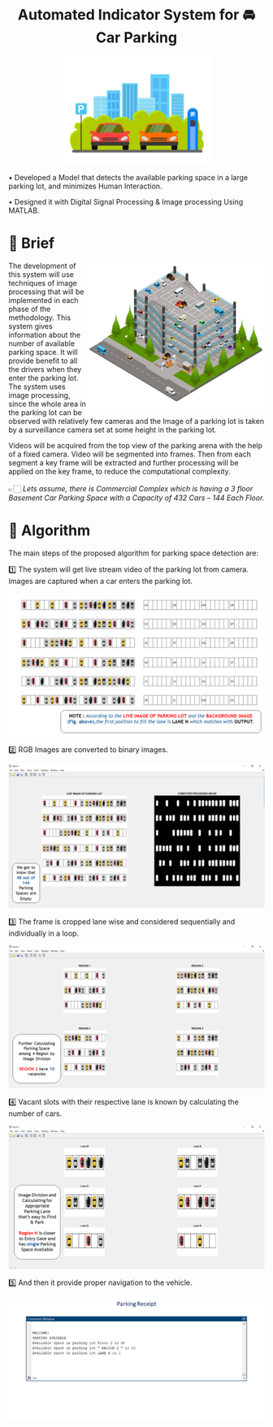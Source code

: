 <h1 align="center"> Automated Indicator System for 🚘 Car Parking</h1>

<p align="center">
  <img src="https://github.com/vijeetnigam26/Automated-Indicator-System-for-Car-Parking/blob/master/img/title.png" height=214 width=291 />
</p> 

• Developed a Model that detects the available parking space in a large parking lot, and minimizes Human Interaction.

•	Designed it with Digital Signal Processing & Image processing Using MATLAB.

# 📝 Brief 

<img align="right" alt="Coder GIF" height=300 width=350 src="https://github.com/vijeetnigam26/Automated-Indicator-System-for-Car-Parking/blob/master/img/aisfcp2.jpg" />
The development of this system will use techniques of image processing that will be implemented in each phase of the methodology. This system gives information about the number of available parking space. It will provide benefit to all the drivers when they enter the parking lot. The system uses image processing, since the whole area in the parking lot can be observed with relatively few cameras and the Image of a parking lot is taken by a surveillance camera set at some height in the parking lot.  



Videos will be acquired from the top view of the parking arena with the help of a fixed camera. Video will be segmented into frames. Then from each segment a key frame will be extracted and further processing will be applied on the key frame, to reduce the computational
complexity.
<br><br>
👉🏻 *Lets assume, there is Commercial Complex which is having a 3 floor Basement Car Parking Space with a Capacity of 432 Cars – 144 Each Floor.* 
 <br>


# 📜 Algorithm 
The main steps of the proposed algorithm for parking space detection are:

1️⃣ The system will get live stream video of the parking lot from camera. Images are captured when a car enters the parking lot.

<p align="center">
  <img src="https://github.com/vijeetnigam26/Automated-Indicator-System-for-Car-Parking/blob/master/img/Presentation1.png" />
</p>

2️⃣ RGB Images are converted to binary images.

<p align="center">
  <img src="https://github.com/vijeetnigam26/Automated-Indicator-System-for-Car-Parking/blob/master/img/Presentation2.png" />
</p>

3️⃣ The frame is cropped lane wise and considered sequentially and individually in a loop.

<p align="center">
  <img src="https://github.com/vijeetnigam26/Automated-Indicator-System-for-Car-Parking/blob/master/img/Presentation3.png" />
</p>

4️⃣ Vacant slots with their respective lane is known by calculating the number of cars.

<p align="center">
  <img src="https://github.com/vijeetnigam26/Automated-Indicator-System-for-Car-Parking/blob/master/img/Presentation4.png" />
</p>

5️⃣ And then it provide proper navigation to the vehicle.

<p align="center">
  <img src="https://github.com/vijeetnigam26/Automated-Indicator-System-for-Car-Parking/blob/master/img/Presentation5.png" />
</p>

